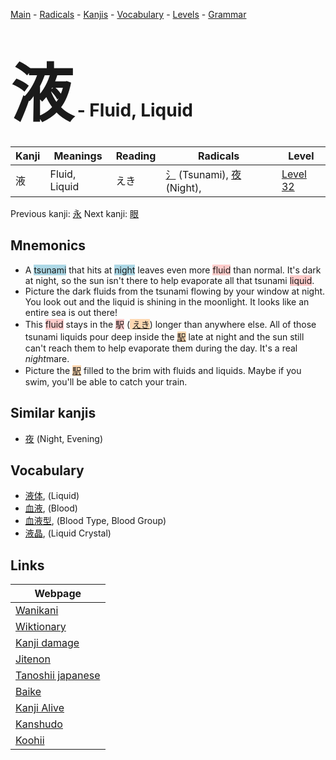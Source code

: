 <style> bigfont {font-size: 100px}</style>
[Main](../index.md) -
[Radicals](../radicals.md) -
[Kanjis](../kanjis.md) -
[Vocabulary](../vocabulary.md) -
[Levels](../levels.md) -
[Grammar](../grammar.md)
# <bigfont> 液</bigfont> - Fluid, Liquid 

| Kanji | Meanings | Reading | Radicals | Level |
| --- | --- | --- | --- | --- |
| 液 | Fluid, Liquid | えき | [氵](../radicals/氵.md) (Tsunami), [夜](../radicals/夜.md) (Night),  | [Level 32](../levels/wk_level32.md) |

Previous kanji: [永](永.md) Next kanji: [眼](眼.md) 

## Mnemonics
 * A <span style="background-color:#ADD8E6"> tsunami</span> that hits at <span style="background-color:#ADD8E6"> night</span> leaves even more <span style="background-color:#ffcccb"> fluid</span> than normal. It's dark at night, so the sun isn't there to help evaporate all that tsunami <span style="background-color:#ffcccb"> liquid</span>.
* Picture the dark fluids from the tsunami flowing by your window at night. You look out and the liquid is shining in the moonlight. It looks like an entire sea is out there!
* This <span style="background-color:#ffcccb"> fluid</span> stays in the <span style="background-color:#ffcccb"> 駅</span> (<span style="background-color:#fed8b1"> [えき](https://jisho.org/search/えき)</span>) longer than anywhere else. All of those tsunami liquids pour deep inside the <span style="background-color:#fed8b1"> [駅](https://jisho.org/search/駅)</span> late at night and the sun still can't reach them to help evaporate them during the day. It's a real *night*mare.
* Picture the <span style="background-color:#fed8b1"> [駅](https://jisho.org/search/駅)</span> filled to the brim with fluids and liquids. Maybe if you swim, you'll be able to catch your train.


## Similar kanjis
 * [夜](夜.md) (Night, Evening)


## Vocabulary
 * [液体](../vocabulary/液.md), (Liquid)
* [血液](../vocabulary/液.md), (Blood)
* [血液型](../vocabulary/液.md), (Blood Type, Blood Group)
* [液晶](../vocabulary/液.md), (Liquid Crystal)



## Links 

| Webpage |
| --- |
| [Wanikani          ](https://www.wanikani.com/kanji/液) |
| [Wiktionary        ](https://en.wiktionary.org/wiki/液) |
| [Kanji damage      ](http://www.kanjidamage.com/kanji/search?utf8=✓&q=液) |
| [Jitenon           ](https://jitenon.com/kanji/液) |
| [Tanoshii japanese ](https://www.tanoshiijapanese.com/dictionary/kanji.cfm?k=液) |
| [Baike             ](https://baike.baidu.com/item/液) |
| [Kanji Alive       ](https://app.kanjialive.com/液) |
| [Kanshudo          ](https://www.kanshudo.com/searchmn?q=液) |
| [Koohii            ](https://kanji.koohii.com/study/kanji/液) |

